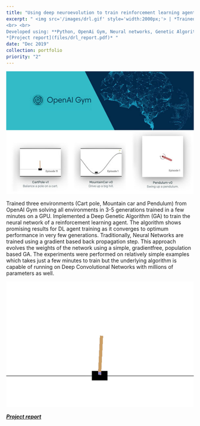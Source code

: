 ```yaml
---
title: "Using deep neuroevolution to train reinforcement learning agents"
excerpt: " <img src='/images/drl.gif' style='width:2000px;'> | *Trained three environments (Cart pole, Mountain car and Pendulum) from OpenAI Gym solving all environments in 3-5 generations trained in a few minutes on a GPU using a variant of Genetic Algorithms* 
<br> <br>
Developed using: **Python, OpenAi Gym, Neural networks, Genetic Algorithm.** <br>
*[Project report](files/drl_report.pdf)* "
date: "Dec 2019"
collection: portfolio
priority: "2"
---
```

<img src='/images/drl.jpg'>

Trained three environments (Cart pole, Mountain car and Pendulum) from OpenAI Gym solving all environments in 3-5 generations trained in a few minutes on a GPU. Implemented a Deep Genetic Algorithm (GA) to train the neural network of a reinforcement learning agent. The algorithm shows promising results for DL agent training as it converges to optimum performance in very few generations. Traditionally, Neural Networks are trained using a gradient based back propagation step. This approach evolves the weights of the network using a simple, gradientfree, population based GA. The experiments were performed on relatively simple examples which takes just a few minutes to train but the underlying algorithm is capable of running on Deep Convolutional Networks with millions of parameters as well.

<img src='/images/drl.gif'>

***[Project report](../../files/drl_report.pdf)***